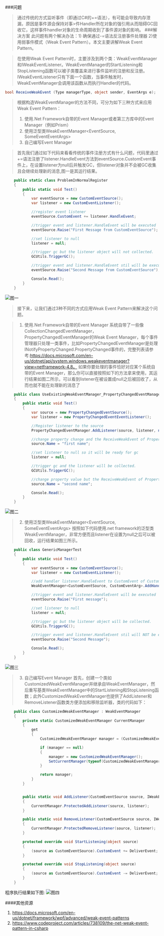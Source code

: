 ###问题
>通过传统的方式监听事件（即通过C#的+=语法），有可能会导致内存泄漏，原因是事件源会保持对事>件Handler所在对象的强引用从而阻碍GC回收它，这样事件handler对象的生命周期收到了事件源对象的影响。
###解决方案
>此问题有两个解决办法：1) 确保通过-=语法反注册事件处理器 2)使用弱事件模式（Weak Event Pattern）。本文主要讲解Weak Event Pattern。

>在使用Weak Event Pattern时，主要涉及到两个类：WeakEventManager和IWeakEventListener。WeakEventManager的StartListening和StopListening函数可以被子类覆盖来进行事件监听的注册和反注册。IWeakEventListener只有下面一个函数，当事件触发时，WeakEventManager会调用该函数从而执行Handler的代码。
```C# 
bool ReceiveWeakEvent (Type managerType, object sender, EventArgs e);
```
>根据构造WeakEventManager的方法不同，可分为如下三种方式来应用Weak Event Pattern：
>1. 使用.Net Framework自带的Event Manager或者第三方库中的Event Manager（例如Prism）
>2. 使用泛型类WeakEventManager<EventSource, SomeEventEventArgs>
>3. 自己编写Event Manager

>首先我们通过如下代码来看看传统的事件注册方式有什么问题，代码里通过+=语法注册了listener.HandleEvent方法到eventSource.CustomEvent事件上，在设置listener为null后并触发GC，但listener对象并不会被GC收集且会继续处理新的消息,图一是其运行结果。
```C#
    public static class ProblemInNormalRegister
    {
        public static void Test()
        {
            var eventSource = new CustomEventSource();
            var listener = new CustomEventListener();

            //register event listener
            eventSource.CustomEvent += listener.HandleEvent;

            //trigger event and listener.HandleEvent will be executed
            eventSource.Raise("First Message from CustomEventSource");

            //set listener to null
            listener = null;

            //trigger gc but the listener object will not collected.
            GCUtils.TriggerGC();

            //trigger event and listener.HandleEvent stil will be executed
            eventSource.Raise("Second Message from CustomEventSource");

            Console.Read();
        }
    }
```
![图一]()
>接下来，让我们通过3种不同的方式应用Weak Event Pattern来解决这个问题。

>1. 使用.Net Framework自带的Event Manager
系统自带了一些像CollectionChangedEventManager，PropertyChangedEventManager的Weak Event Manager，每个事件管理器只处理一类事件，比如PropertyChangedEventManager是处理INotifyPropertyChanged.PropertyChanged事件的，完整列表请参考:https://docs.microsoft.com/en-us/dotnet/api/system.windows.weakeventmanager?view=netframework-4.8。 如果你要处理的事件恰好对应某个系统自带的Event Manager，那么你可以直接按照如下的方法拿来使用，其运行结果如图二所示，可以看到listener在被设置成null之后被回收了，从而也就不能在处理新的消息了
```C#
    public class UseExistingWeakEventManager_PropertyChangedEventManager
    {
        public static void Test()
        {
            var source = new PropertyChangedEventSource();
            var listener = new PropertyChangedEventEventListener();

            //Register listener to the source
            PropertyChangedEventManager.AddListener(source, listener, nameof(PropertyChangedEventSource.Name));

            //change property change and the ReceiveWeakEvent of PropertyChangedEventEventListener method will be called
            source.Name = "first name";

            //set listener to null so it will be ready for gc
            listener = null;

            //trigger gc and the listener will be collected.
            GCUtils.TriggerGC();

            //change property value but the ReceiveWeakEvent of PropertyChangedEventEventListener method will NOT be called
            source.Name = "second name"; 

            Console.Read();
        }
    }
```
![图二]()

>2. 使用泛型类WeakEventManager<EventSource, SomeEventEventArgs>
按照如下代码使用.net framework的泛型类WeakEventManager，非常方便而且listener在设置为null之后可以被回收，运行结果如图三所示。
```C#
    public class GenericManagerTest
    {
        public static void Test()
        {
            var eventSource = new CustomEventSource();
            var listener = new CustomEventListener();

            //add handler listener.HandleEvent to CustomEvent of CustomEventSource
            WeakEventManager<CustomEventSource, CustomEventArg>.AddHandler(eventSource, "CustomEvent", listener.HandleEvent);

            //trigger event and listener.HandleEvent will be executed
            eventSource.Raise("First message");

            //set listener to null
            listener = null;

            //trigger gc but the listener object will be collected.
            GCUtils.TriggerGC();

            //trigger event and listener.HandleEvent stil will NOT be executed
            eventSource.Raise("Second Message");

            Console.Read();
        }
    }
```
![图三]()

>3. 自己编写Event Manager
首先，创建一个类如CustomizedWeakEventManager并继承自WeakEventManager，然后重写基类WeakEventManager中的StartListening和StopListening函数；此外CustomizedWeakEventManager也提供了AddListener和RemoveListener函数类方便添加和移除监听器，类的代码如下：
```C#
    public class CustomizedWeakEventManager : WeakEventManager
    {
        private static CustomizedWeakEventManager CurrentManager
        {
            get
            {
                CustomizedWeakEventManager manager = (CustomizedWeakEventManager)GetCurrentManager(typeof(CustomizedWeakEventManager));

                if (manager == null)
                {
                    manager = new CustomizedWeakEventManager();
                    SetCurrentManager(typeof(CustomizedWeakEventManager), manager);
                }

                return manager;
            }
        }


        public static void AddListener(CustomEventSource source, IWeakEventListener listener)
        {
            CurrentManager.ProtectedAddListener(source, listener);
        }

        public static void RemoveListener(CustomEventSource source, IWeakEventListener listener)
        {
            CurrentManager.ProtectedRemoveListener(source, listener);
        }

        protected override void StartListening(object source)
        {
            (source as CustomEventSource).CustomEvent += DeliverEvent;
        }

        protected override void StopListening(object source)
        {
            (source as CustomEventSource).CustomEvent -= DeliverEvent;
        }
    }
```
程序执行结果如下图:
![图四]()

####其他资源
1. https://docs.microsoft.com/en-us/dotnet/framework/wpf/advanced/weak-event-patterns
2. https://www.codeproject.com/articles/738109/the-net-weak-event-pattern-in-csharp
